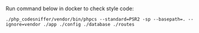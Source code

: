 Run command below in docker to check style code:

    ./php_codesniffer/vendor/bin/phpcs --standard=PSR2 -sp --basepath=. --ignore=vendor ./app ./config ./database ./routes
